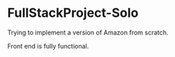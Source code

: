 # FullStackProject-Solo

Trying to implement a version of Amazon from scratch.

Front end is fully functional.
